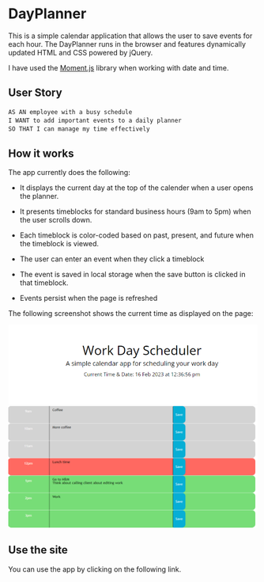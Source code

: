 # DayPlanner

This is a simple calendar application that allows the user to save events for each hour.
The DayPlanner runs in the browser and features dynamically updated HTML and CSS powered by jQuery.

I have used the [Moment.js](https://momentjs.com/) library when working with date and time. 

## User Story

```md
AS AN employee with a busy schedule
I WANT to add important events to a daily planner
SO THAT I can manage my time effectively
```

## How it works

The app currently does the following:

* It displays the current day at the top of the calender when a user opens the planner.
 
* It presents timeblocks for standard business hours (9am to 5pm) when the user scrolls down.
 
* Each timeblock is color-coded based on past, present, and future when the timeblock is viewed.
 
* The user can enter an event when they click a timeblock

* The event is saved in local storage when the save button is clicked in that timeblock.

* Events persist when the page is refreshed

The following screenshot shows the current time as displayed on the page:

![A user visits the page and sees the current time.](./images/screenshot1.png)
![A user enters their events in the timeblocks and saves them by clicking the button.](./images/screenshot2.png)

## Use the site
You can use the app by clicking on the following link.


